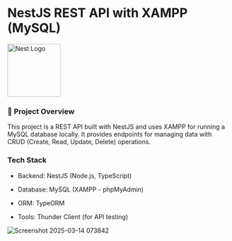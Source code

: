 # NestJS REST API with XAMPP (MySQL)
<p align="left">
  <a href="http://nestjs.com/" target="blank"><img src="https://nestjs.com/img/logo-small.svg" width="120" alt="Nest Logo" /></a>
</p>

### 📌 Project Overview

This project is a REST API built with NestJS and uses XAMPP for running a MySQL database locally. It provides endpoints for managing data with CRUD (Create, Read, Update, Delete) operations.

### Tech Stack

- Backend: NestJS (Node.js, TypeScript)

- Database: MySQL (XAMPP - phpMyAdmin)

- ORM: TypeORM

- Tools: Thunder Client (for API testing)

![Screenshot 2025-03-14 073842](https://github.com/user-attachments/assets/170b9bf2-1137-4d7e-a515-e7e12c530377)


